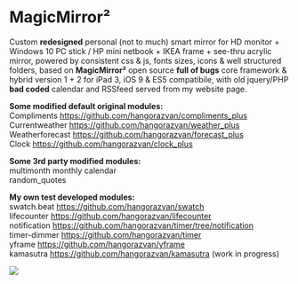 # MagicMirror&sup2;

Custom <b>redesigned</b> personal (not to much) smart mirror for HD monitor + Windows 10 PC stick / HP mini netbook + IKEA frame + see-thru acrylic mirror, powered by consistent css & js, fonts sizes, icons & well structured folders, based on <b>MagicMirror&sup2;</b> open source <b>full of bugs</b> core framework & hybrid version 1 + 2 for iPad 3, iOS 9 & ES5 compatibile, with old jquery/PHP <b>bad coded</b> calendar and RSSfeed served from my website page. 

<b>Some modified default original modules:</b>
<br>Compliments https://github.com/hangorazvan/compliments_plus
<br>Currentweather https://github.com/hangorazvan/weather_plus
<br>Weatherforecast https://github.com/hangorazvan/forecast_plus
<br>Clock https://github.com/hangorazvan/clock_plus

<b>Some 3rd party modified modules:</b>
<br>multimonth monthly calendar
<br>random_quotes

<b>My own test developed modules:</b>
<br>swatch.beat https://github.com/hangorazvan/swatch
<br>lifecounter https://github.com/hangorazvan/lifecounter
<br>notification https://github.com/hangorazvan/timer/tree/notification
<br>timer-dimmer https://github.com/hangorazvan/timer
<br>yframe https://github.com/hangorazvan/yframe
<br>kamasutra https://github.com/hangorazvan/kamasutra (work in progress)

<img src=https://github.com/hangorazvan/MagicMirror2/blob/master/hd.png>